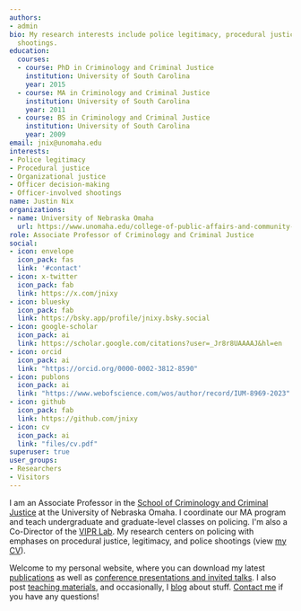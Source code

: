 ```yaml
---
authors:
- admin
bio: My research interests include police legitimacy, procedural justice, and officer-involved
  shootings.
education:
  courses:
  - course: PhD in Criminology and Criminal Justice
    institution: University of South Carolina
    year: 2015
  - course: MA in Criminology and Criminal Justice
    institution: University of South Carolina
    year: 2011
  - course: BS in Criminology and Criminal Justice
    institution: University of South Carolina
    year: 2009
email: jnix@unomaha.edu
interests:
- Police legitimacy
- Procedural justice
- Organizational justice
- Officer decision-making
- Officer-involved shootings
name: Justin Nix
organizations:
- name: University of Nebraska Omaha
  url: https://www.unomaha.edu/college-of-public-affairs-and-community-service/criminology-and-criminal-justice/index.php
role: Associate Professor of Criminology and Criminal Justice
social:
- icon: envelope
  icon_pack: fas
  link: '#contact'
- icon: x-twitter
  icon_pack: fab
  link: https://x.com/jnixy
- icon: bluesky
  icon_pack: fab
  link: https://bsky.app/profile/jnixy.bsky.social
- icon: google-scholar
  icon_pack: ai
  link: https://scholar.google.com/citations?user=_Jr8r8UAAAAJ&hl=en
- icon: orcid
  icon_pack: ai
  link: "https://orcid.org/0000-0002-3812-8590"
- icon: publons
  icon_pack: ai
  link: "https://www.webofscience.com/wos/author/record/IUM-8969-2023"
- icon: github
  icon_pack: fab
  link: https://github.com/jnixy
- icon: cv
  icon_pack: ai
  link: "files/cv.pdf"
superuser: true
user_groups:
- Researchers
- Visitors
---
```


I am an Associate Professor in the [School of Criminology and Criminal Justice](https://www.unomaha.edu/college-of-public-affairs-and-community-service/criminology-and-criminal-justice/) at the University of Nebraska Omaha. I coordinate our MA program and teach undergraduate and graduate-level classes on policing. I'm also a Co-Director of the [VIPR Lab](https://viprlab.org). My research centers on policing with emphases on procedural justice, legitimacy, and police shootings (view [my CV](https://jnix.netlify.app/files/cv.pdf)).

Welcome to my personal website, where you can download my latest [publications](https://jnix.netlify.app/#publications) as well as [conference presentations and invited talks](https://jnix.netlify.app/talk/). I also post [teaching materials](https://jnix.netlify.app/courses/), and occasionally, I [blog](https://jnix.netlify.app/#posts) about stuff. [Contact me](https://jnix.netlify.app/#contact) if you have any questions!
